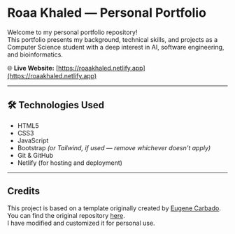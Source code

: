 # Roaa Khaled — Personal Portfolio

Welcome to my personal portfolio repository!  
This portfolio presents my background, technical skills, and projects as a Computer Science student with a deep interest in AI, software engineering, and bioinformatics.

🌐 **Live Website:** [https://roaakhaled.netlify.app](https://roaakhaled.netlify.app)

---
## 🛠️ Technologies Used

- HTML5  
- CSS3  
- JavaScript  
- Bootstrap *(or Tailwind, if used — remove whichever doesn't apply)*  
- Git & GitHub  
- Netlify (for hosting and deployment)

---
## Credits

This project is based on a template originally created by [Eugene Carbado](https://github.com/EugeneCarbado). 
You can find the original repository [here](https://github.com/EugeneCarbado/single-page-developer-portfolio).  
I have modified and customized it for personal use.

